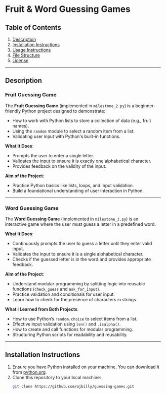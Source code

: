 # Fruit & Word Guessing Games

## Table of Contents

1. [Description](#description)
2. [Installation Instructions](#installation-instructions)
3. [Usage Instructions](#usage-instructions)
4. [File Structure](#file-structure)
5. [License](#license)

---

## Description

### Fruit Guessing Game

The **Fruit Guessing Game** (implemented in `milestone_2.py`) is a beginner-friendly Python project designed to demonstrate:

- How to work with Python lists to store a collection of data (e.g., fruit names).
- Using the `random` module to select a random item from a list.
- Validating user input with Python's built-in functions.

**What It Does**:

- Prompts the user to enter a single letter.
- Validates the input to ensure it is exactly one alphabetical character.
- Provides feedback on the validity of the input.

**Aim of the Project**:

- Practice Python basics like lists, loops, and input validation.
- Build a foundational understanding of user interaction in Python.

---

### Word Guessing Game

The **Word Guessing Game** (implemented in `milestone_3.py`) is an interactive game where the user must guess a letter in a predefined word.

**What It Does**:

- Continuously prompts the user to guess a letter until they enter valid input.
- Validates the input to ensure it is a single alphabetical character.
- Checks if the guessed letter is in the word and provides appropriate feedback.

**Aim of the Project**:

- Understand modular programming by splitting logic into reusable functions (`check_guess` and `ask_for_input`).
- Practice validation and conditionals for user input.
- Learn how to check for the presence of characters in strings.

**What I Learned from Both Projects**:

- How to use Python’s `random.choice` to select items from a list.
- Effective input validation using `len()` and `.isalpha()`.
- How to create and call functions for modular programming.
- Structuring Python scripts for readability and reusability.

---

## Installation Instructions

1. Ensure you have Python installed on your machine. You can download it from [python.org](https://www.python.org/).
2. Clone this repository to your local machine:
   ```bash
   git clone https://github.com/ojbilly/guessing-games.git
   ```
